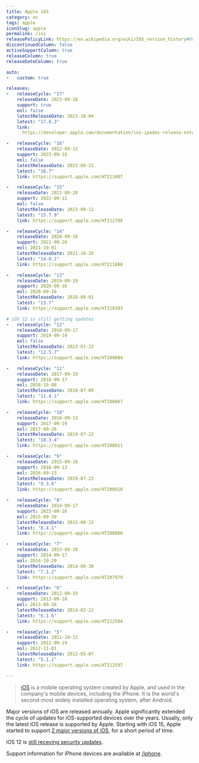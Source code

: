 ```yaml
---
title: Apple iOS
category: os
tags: apple
iconSlug: apple
permalink: /ios
releasePolicyLink: https://en.wikipedia.org/wiki/IOS_version_history#Overview
discontinuedColumn: false
activeSupportColumn: true
releaseColumn: true
releaseDateColumn: true

auto:
-   custom: true

releases:
-   releaseCycle: "17"
    releaseDate: 2023-09-18
    support: true
    eol: false
    latestReleaseDate: 2023-10-04
    latest: "17.0.3"
    link: 
      https://developer.apple.com/documentation/ios-ipados-release-notes/ios-ipados-17-release-notes

-   releaseCycle: "16"
    releaseDate: 2022-09-12
    support: 2023-09-18
    eol: false
    latestReleaseDate: 2023-09-21
    latest: "16.7"
    link: https://support.apple.com/HT213407

-   releaseCycle: "15"
    releaseDate: 2021-09-20
    support: 2022-09-12
    eol: false
    latestReleaseDate: 2023-09-11
    latest: "15.7.9"
    link: https://support.apple.com/HT212788

-   releaseCycle: "14"
    releaseDate: 2020-09-16
    support: 2021-09-20
    eol: 2021-10-01
    latestReleaseDate: 2021-10-26
    latest: "14.8.1"
    link: https://support.apple.com/HT211808

-   releaseCycle: "13"
    releaseDate: 2019-09-19
    support: 2020-09-16
    eol: 2020-09-16
    latestReleaseDate: 2020-09-01
    latest: "13.7"
    link: https://support.apple.com/HT210393

# iOS 12 is still getting updates
-   releaseCycle: "12"
    releaseDate: 2018-09-17
    support: 2019-09-19
    eol: false
    latestReleaseDate: 2023-01-23
    latest: "12.5.7"
    link: https://support.apple.com/HT209084

-   releaseCycle: "11"
    releaseDate: 2017-09-19
    support: 2018-09-17
    eol: 2018-10-08
    latestReleaseDate: 2018-07-09
    latest: "11.4.1"
    link: https://support.apple.com/HT208067

-   releaseCycle: "10"
    releaseDate: 2016-09-13
    support: 2017-09-19
    eol: 2017-09-26
    latestReleaseDate: 2019-07-22
    latest: "10.3.4"
    link: https://support.apple.com/HT208011

-   releaseCycle: "9"
    releaseDate: 2015-09-16
    support: 2016-09-13
    eol: 2016-09-13
    latestReleaseDate: 2019-07-22
    latest: "9.3.6"
    link: https://support.apple.com/HT208010

-   releaseCycle: "8"
    releaseDate: 2014-09-17
    support: 2015-09-16
    eol: 2015-09-30
    latestReleaseDate: 2015-08-13
    latest: "8.4.1"
    link: https://support.apple.com/HT208000

-   releaseCycle: "7"
    releaseDate: 2013-09-18
    support: 2014-09-17
    eol: 2014-10-20
    latestReleaseDate: 2014-06-30
    latest: "7.1.2"
    link: https://support.apple.com/HT207979

-   releaseCycle: "6"
    releaseDate: 2012-09-19
    support: 2013-09-18
    eol: 2013-09-26
    latestReleaseDate: 2014-02-21
    latest: "6.1.6"
    link: https://support.apple.com/HT212584

-   releaseCycle: "5"
    releaseDate: 2011-10-12
    support: 2012-09-19
    eol: 2012-11-01
    latestReleaseDate: 2012-05-07
    latest: "5.1.1"
    link: https://support.apple.com/HT212597

---
```


> [iOS](https://www.apple.com/ios/) is a mobile operating system created by Apple, and used in the
> company's mobile devices, including the iPhone. It is the world's second-most widely installed
> operating system, after Android.

Major versions of iOS are released annually. Apple significantly extended the cycle of updates for
iOS-supported devices over the years. Usually, only the latest iOS release is supported by Apple.
Starting with iOS 15, Apple started to support [2 major versions of iOS](https://www.zdnet.com/article/still-running-ios-14-on-your-iphone-apple-brings-support-to-an-end/),
for a short period of time.

iOS 12 is [still receving security updates](https://support.apple.com/en-us/HT213597).

Support information for iPhone devices are available at [/iphone](/iphone).
